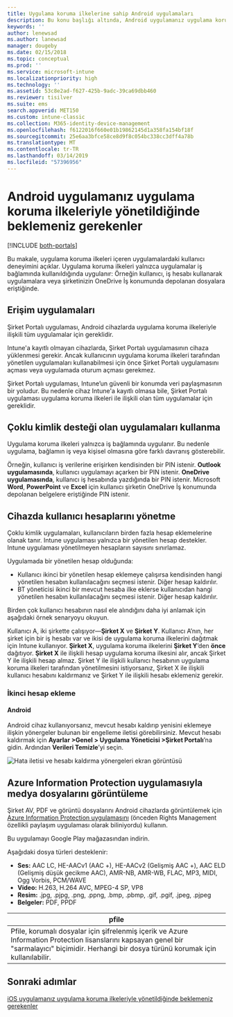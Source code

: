 ```yaml
---
title: Uygulama koruma ilkelerine sahip Android uygulamaları
description: Bu konu başlığı altında, Android uygulamanız uygulama koruma ilkeleriyle yönetildiğinde neler bekleyebileceğiniz açıklanır.
keywords: ''
author: lenewsad
ms.author: lanewsad
manager: dougeby
ms.date: 02/15/2018
ms.topic: conceptual
ms.prod: ''
ms.service: microsoft-intune
ms.localizationpriority: high
ms.technology: ''
ms.assetid: 53c8e2ad-f627-425b-9adc-39ca69dbb460
ms.reviewer: tisilver
ms.suite: ems
search.appverid: MET150
ms.custom: intune-classic
ms.collection: M365-identity-device-management
ms.openlocfilehash: f6122016f660e01b19862145d1a358fa154bf18f
ms.sourcegitcommit: 25e6aa3bfce58ce8d9f8c054bc338cc3dff4a78b
ms.translationtype: MT
ms.contentlocale: tr-TR
ms.lasthandoff: 03/14/2019
ms.locfileid: "57396956"
---
```

# <a name="what-to-expect-when-your-android-app-is-managed-by-app-protection-policies"></a>Android uygulamanız uygulama koruma ilkeleriyle yönetildiğinde beklemeniz gerekenler

[!INCLUDE [both-portals](./includes/note-for-both-portals.md)]

Bu makale, uygulama koruma ilkeleri içeren uygulamalardaki kullanıcı deneyimini açıklar. Uygulama koruma ilkeleri yalnızca uygulamalar iş bağlamında kullanıldığında uygulanır: Örneğin kullanıcı, iş hesabı kullanarak uygulamalara veya şirketinizin OneDrive İş konumunda depolanan dosyalara eriştiğinde.

##  <a name="access-apps"></a>Erişim uygulamaları

Şirket Portalı uygulaması, Android cihazlarda uygulama koruma ilkeleriyle ilişkili tüm uygulamalar için gereklidir.

Intune'a kayıtlı olmayan cihazlarda, Şirket Portalı uygulamasının cihaza yüklenmesi gerekir. Ancak kullanıcının uygulama koruma ilkeleri tarafından yönetilen uygulamaları kullanabilmesi için önce Şirket Portalı uygulamasını açması veya uygulamada oturum açması gerekmez.

Şirket Portalı uygulaması, Intune’un güvenli bir konumda veri paylaşmasının bir yoludur. Bu nedenle cihaz Intune'a kayıtlı olmasa bile, Şirket Portalı uygulaması uygulama koruma ilkeleri ile ilişkili olan tüm uygulamalar için gereklidir.


##  <a name="use-apps-with-multi-identity-support"></a>Çoklu kimlik desteği olan uygulamaları kullanma

Uygulama koruma ilkeleri yalnızca iş bağlamında uygulanır. Bu nedenle uygulama, bağlamın iş veya kişisel olmasına göre farklı davranış gösterebilir.

Örneğin, kullanıcı iş verilerine erişirken kendisinden bir PIN istenir. **Outlook uygulamasında**, kullanıcı uygulamayı açarken bir PIN istenir. **OneDrive uygulamasında**, kullanıcı iş hesabında yazdığında bir PIN istenir. Microsoft **Word**, **PowerPoint** ve **Excel** için kullanıcı şirketin OneDrive İş konumunda depolanan belgelere eriştiğinde PIN istenir.

##  <a name="manage-user-accounts-on-the-device"></a>Cihazda kullanıcı hesaplarını yönetme

Çoklu kimlik uygulamaları, kullanıcıların birden fazla hesap eklemelerine olanak tanır.  Intune uygulaması yalnızca bir yönetilen hesap destekler.  Intune uygulaması yönetilmeyen hesapların sayısını sınırlamaz.

Uygulamada bir yönetilen hesap olduğunda:
*   Kullanıcı ikinci bir yönetilen hesap eklemeye çalışırsa kendisinden hangi yönetilen hesabın kullanılacağını seçmesi istenir.  Diğer hesap kaldırılır.
*   BT yöneticisi ikinci bir mevcut hesaba ilke eklerse kullanıcıdan hangi yönetilen hesabın kullanılacağını seçmesi istenir.  Diğer hesap kaldırılır.

Birden çok kullanıcı hesabının nasıl ele alındığını daha iyi anlamak için aşağıdaki örnek senaryoyu okuyun.

Kullanıcı A, iki şirkette çalışıyor—**Şirket X** ve **Şirket Y**. Kullanıcı A’nın, her şirket için bir iş hesabı var ve ikisi de uygulama koruma ilkelerini dağıtmak için Intune kullanıyor. **Şirket X**, uygulama koruma ilkelerini **Şirket Y**’den **önce** dağıtıyor. **Şirket X** ile ilişkili hesap uygulama koruma ilkesini alır, ancak Şirket Y ile ilişkili hesap almaz. Şirket Y ile ilişkili kullanıcı hesabının uygulama koruma ilkeleri tarafından yönetilmesini istiyorsanız, Şirket X ile ilişkili kullanıcı hesabını kaldırmanız ve Şirket Y ile ilişkili hesabı eklemeniz gerekir.
### <a name="add-a-second-account"></a>İkinci hesap ekleme
####  <a name="android"></a>Android
Android cihaz kullanıyorsanız, mevcut hesabı kaldırıp yenisini eklemeye ilişkin yönergeler bulunan bir engelleme iletisi görebilirsiniz.  Mevcut hesabı kaldırmak için **Ayarlar &gt;Genel &gt; Uygulama Yöneticisi &gt;Şirket Portalı**’na gidin. Ardından **Verileri Temizle**’yi seçin.

![Hata iletisi ve hesabı kaldırma yönergeleri ekran görüntüsü](./media/Android_SwitchUser.png)

##  <a name="view-media-files-with-the-azure-information-protection-app"></a>Azure Information Protection uygulamasıyla medya dosyalarını görüntüleme
Şirket AV, PDF ve görüntü dosyalarını Android cihazlarda görüntülemek için [Azure Information Protection uygulamasını](https://play.google.com/store/apps/details?id=com.microsoft.ipviewer) (önceden Rights Management özellikli paylaşım uygulaması olarak biliniyordu) kullanın.

Bu uygulamayı Google Play mağazasından indirin.  

Aşağıdaki dosya türleri desteklenir:

* **Ses:** AAC LC, HE-AACv1 (AAC +), HE-AACv2 (Gelişmiş AAC +), AAC ELD (Gelişmiş düşük gecikme AAC), AMR-NB, AMR-WB, FLAC, MP3, MIDI, Ogg Vorbis, PCM/WAVE
* **Video:** H.263, H.264 AVC, MPEG-4 SP, VP8
* **Resim:** .jpg, .pjpg, .png, .ppng, .bmp, .pbmp, .gif, .pgif, .jpeg, .pjpeg
* **Belgeler:** PDF, PPDF


|**pfile**|
|----|
|Pfile, korumalı dosyalar için şifrelenmiş içerik ve Azure Information Protection lisanslarını kapsayan genel bir "sarmalayıcı" biçimidir. Herhangi bir dosya türünü korumak için kullanılabilir.|

## <a name="next-steps"></a>Sonraki adımlar
[iOS uygulamanız uygulama koruma ilkeleriyle yönetildiğinde beklemeniz gerekenler](end-user-mam-apps-ios.md)
